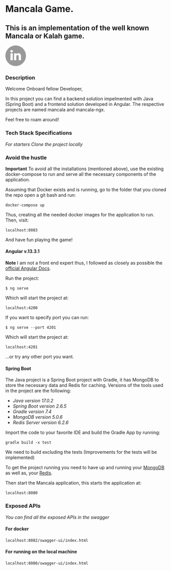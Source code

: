 # Mancala Game.

## This is an implementation of the well known Mancala or Kalah game.

<a href="https://www.linkedin.com/in/panosantonatos/">
<img alt="LinkedIn" src="https://github.com/PanosAntonatos-ACog/mancalaGame/blob/main/mancala-ngx/src/assets/linkedin.png"/>
</a>


### Description

Welcome Onboard fellow Developer,

In this project you can find a backend solution impelmented with Java (Spring Boot) and a frontend solution developed in Angular.
The respective projects are named mancala and mancala-ngx.

Feel free to roam around!

### Tech Stack Specifications

*For starters Clone the project locally*


### Avoid the hustle 

**Important** To avoid all the installations (mentioned above), 
use the existing docker-compose to run and serve all the necessary components of the application.

Assuming that Docker exists and is running, go to the folder that you cloned the repo open a git bash and run:
```
docker-compose up
```

Thus, creating all the needed docker images for the application to run.
Then, visit:
```
localhost:8083
```
And have fun playing the game!

#### Angular v.13.3.1

**Note**
I am not a front end expert thus, I followed as closely as possible the <a href="https://angular.io/docs">official Angular Docs</a>.

Run the project:

```
$ ng serve
```
Which will start the project at:

```
localhost:4200
```
If you want to specify port you can run:

```
$ ng serve --port 4201
```
Which will start the project at:

```
localhost:4201
```
...or try any other port you want.
#### Spring Boot

The Java project is a Spring Boot project with Gradle, it has MongoDB to store the necessary data and Redis for caching.
Versions of the tools used in the project are the following:
- *Java version 17.0.2*
- *Spring Boot version 2.6.5*
- *Gradle version 7.4*
- *MongoDB version 5.0.6*
- *Redis Server version 6.2.6*

Import the code to your favorite IDE and build the Gradle App by running:

```
gradle build -x test
```
We need to build excluding the tests (Improvements for the tests will be implemented)

To get the project running you need to have up and running your <a href="https://www.mongodb.com/try/download/community">MongoDB</a> 
as well as, your <a href="https://redis.io/">Redis</a>.

Then start the Mancala application, this starts the application at:

```
localhost:8080
```

### Exposed APIs

*You can find all the exposed APIs in the swagger*

#### For docker 
```
localhost:8082/swagger-ui/index.html
```

#### For running on the local machine 
```
localhost:8080/swagger-ui/index.html
```
